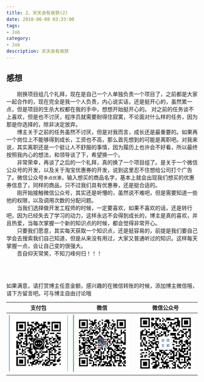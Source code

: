 ```yaml
---
title: 2、天天会有收获(2)
date: 2018-06-08 03:33:00
tags: 
- Job
category: 
- Job
description: 天天会有收获
---
```

<!-- image url 
https://raw.githubusercontent.com/HealerJean/HealerJean.github.io/master/blogImages
　　首行缩进
<font color="red">  </font>
-->

## 感想

　　刚换项目组几个礼拜，现在是自己一个人单独负责一个项目了，之前都是大家一起合作的，现在完全是我一个人负责，内心说实话，还是挺开心的，虽然累一点，但是项目的生杀大权都在我的手中，想想开始挺开心的。 对之前的任务谈不上喜欢，但是也不讨厌，程序员就需要耐得住寂寞，不论面对什么样的任务，因为那是你选择的，除非决定放弃。<br/>
　　博主关于之前的任务虽然不讨厌，但是对我而言，成长还是最重要的。如果再一个岗位上不能够得到成长，工资也不高，那么首先想到的可能是离职吧。对我来说，其实离职还是一个挺让人不舒服的事情，因为履历上也许会不好看，所以最终按照我内心的想法，和领导谈了下，希望换一个。<br/>
　　非常荣幸，再谈了之后的一个礼拜，真的换了一个项目组了。是关于一个微信公众号的开发，以及关于淘宝优惠券的开发，说到这里忍不住想给公司打个广告了。微信公众号`多点优惠`，输入想买的商品名字，基本上就会出现我们想买的优惠券信息了，同样的商品，只不过我们具有优惠券，还是挺合适的。<br/>
　　刚开始接触微信公众号，其实还是听懵的，虽然说不难吧，但是需要知道一些他的权限，以及调用次数的分配问题。<br/>
　　当我们选择做开发工程师的时候，一定要喜欢，如果不喜欢的话，还是转行吧，因为已经失去了学习的动力，这样永远不会得到成长的，博主是真的喜欢，并且热爱，当每次掌握一个新的知识点的时候，都会觉得非常开心。<br/>
　　只要我们愿意，其实每天获取一个知识点，还是挺容易的，前提是我们要自己学会去搜索我们自己知道，但是从来没有用过，大家又普通听过的知识。这样每天掌握一点，会让自己变的很强大。<br/>
　　吾自仰天常笑，不知刀峰何归！！！
　　
　　
　　

<br/><br/><br/>
如果满意，请打赏博主任意金额，感兴趣的在微信转账的时候，添加博主微信哦， 请下方留言吧。可与博主自由讨论哦

|支付包 | 微信|微信公众号|
|:-------:|:-------:|:------:|
|![支付宝](https://raw.githubusercontent.com/HealerJean/HealerJean.github.io/master/assets/img/tctip/alpay.jpg) | ![微信](https://raw.githubusercontent.com/HealerJean/HealerJean.github.io/master/assets/img/tctip/weixin.jpg)|![微信公众号](https://raw.githubusercontent.com/HealerJean/HealerJean.github.io/master/assets/img/my/qrcode_for_gh_a23c07a2da9e_258.jpg)|




<!-- Gitalk 评论 start  -->

<link rel="stylesheet" href="https://unpkg.com/gitalk/dist/gitalk.css">
<script src="https://unpkg.com/gitalk@latest/dist/gitalk.min.js"></script> 
<div id="gitalk-container"></div>    
 <script type="text/javascript">
    var gitalk = new Gitalk({
		clientID: `1d164cd85549874d0e3a`,
		clientSecret: `527c3d223d1e6608953e835b547061037d140355`,
		repo: `HealerJean.github.io`,
		owner: 'HealerJean',
		admin: ['HealerJean'],
		id: 'zxmbXwBgvr26t5yE',
    });
    gitalk.render('gitalk-container');
</script> 

<!-- Gitalk end -->

